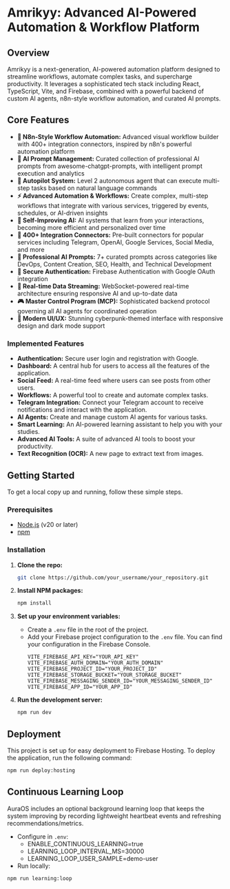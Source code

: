 # Amrikyy: Advanced AI-Powered Automation & Workflow Platform

## Overview

Amrikyy is a next-generation, AI-powered automation platform designed to streamline workflows, automate complex tasks, and supercharge productivity. It leverages a sophisticated tech stack including React, TypeScript, Vite, and Firebase, combined with a powerful backend of custom AI agents, n8n-style workflow automation, and curated AI prompts.

## Core Features

- **🤖 N8n-Style Workflow Automation:** Advanced visual workflow builder with 400+ integration connectors, inspired by n8n's powerful automation platform
- **🧠 AI Prompt Management:** Curated collection of professional AI prompts from awesome-chatgpt-prompts, with intelligent prompt execution and analytics
- **🚀 Autopilot System:** Level 2 autonomous agent that can execute multi-step tasks based on natural language commands
- **⚡ Advanced Automation & Workflows:** Create complex, multi-step workflows that integrate with various services, triggered by events, schedules, or AI-driven insights
- **🧬 Self-Improving AI:** AI systems that learn from your interactions, becoming more efficient and personalized over time
- **🔌 400+ Integration Connectors:** Pre-built connectors for popular services including Telegram, OpenAI, Google Services, Social Media, and more
- **🎯 Professional AI Prompts:** 7+ curated prompts across categories like DevOps, Content Creation, SEO, Health, and Technical Development
- **🔐 Secure Authentication:** Firebase Authentication with Google OAuth integration
- **📡 Real-time Data Streaming:** WebSocket-powered real-time architecture ensuring responsive AI and up-to-date data
- **🎮 Master Control Program (MCP):** Sophisticated backend protocol governing all AI agents for coordinated operation
- **🎨 Modern UI/UX:** Stunning cyberpunk-themed interface with responsive design and dark mode support

### Implemented Features

- **Authentication:** Secure user login and registration with Google.
- **Dashboard:** A central hub for users to access all the features of the application.
- **Social Feed:** A real-time feed where users can see posts from other users.
- **Workflows:** A powerful tool to create and automate complex tasks.
- **Telegram Integration:** Connect your Telegram account to receive notifications and interact with the application.
- **AI Agents:** Create and manage custom AI agents for various tasks.
- **Smart Learning:** An AI-powered learning assistant to help you with your studies.
- **Advanced AI Tools:** A suite of advanced AI tools to boost your productivity.
- **Text Recognition (OCR):** A new page to extract text from images.

## Getting Started

To get a local copy up and running, follow these simple steps.

### Prerequisites

- [Node.js](https://nodejs.org/en/) (v20 or later)
- [npm](https://www.npmjs.com/)

### Installation

1.  **Clone the repo:**
    ```sh
    git clone https://github.com/your_username/your_repository.git
    ```
2.  **Install NPM packages:**
    ```sh
    npm install
    ```
3.  **Set up your environment variables:**
    -   Create a `.env` file in the root of the project.
    -   Add your Firebase project configuration to the `.env` file. You can find your configuration in the Firebase Console.
        ```env
        VITE_FIREBASE_API_KEY="YOUR_API_KEY"
        VITE_FIREBASE_AUTH_DOMAIN="YOUR_AUTH_DOMAIN"
        VITE_FIREBASE_PROJECT_ID="YOUR_PROJECT_ID"
        VITE_FIREBASE_STORAGE_BUCKET="YOUR_STORAGE_BUCKET"
        VITE_FIREBASE_MESSAGING_SENDER_ID="YOUR_MESSAGING_SENDER_ID"
        VITE_FIREBASE_APP_ID="YOUR_APP_ID"
        ```

4.  **Run the development server:**
    ```sh
    npm run dev
    ```

## Deployment

This project is set up for easy deployment to Firebase Hosting. To deploy the application, run the following command:

```sh
npm run deploy:hosting
```

## Continuous Learning Loop

AuraOS includes an optional background learning loop that keeps the system improving by recording lightweight heartbeat events and refreshing recommendations/metrics.

- Configure in `.env`:
  - ENABLE_CONTINUOUS_LEARNING=true
  - LEARNING_LOOP_INTERVAL_MS=30000
  - LEARNING_LOOP_USER_SAMPLE=demo-user
- Run locally:
```sh
npm run learning:loop
```